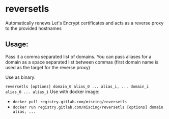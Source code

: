 # reversetls

Automatically renews Let's Encrypt certificates and acts as a reverse proxy to the provided hostnames

## Usage:
Pass it a comma separated list of domains. You can pass aliases for a domain as a space separated list between commas (first domain name is used as the target for the reverse proxy)

Use as binary:

`reversetls [options] domain_0 alias_0 ... alias_i, ... domain_i alias_0 ... alias_i`
Use with docker image:
 - `docker pull registry.gitlab.com/miscing/reversetls`
 - `docker run registry.gitlab.com/miscing/reversetls [options] domain alias, ...`
